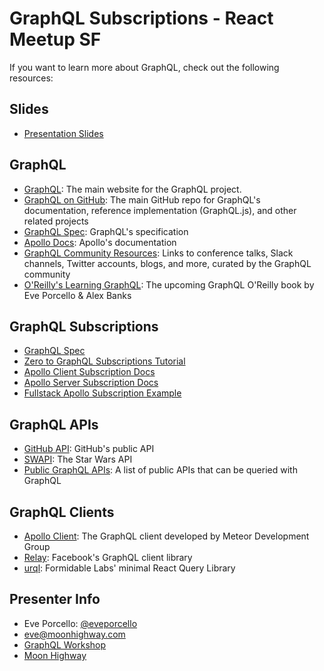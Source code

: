 GraphQL Subscriptions - React Meetup SF
===========
If you want to learn more about GraphQL, check out the following resources:

## Slides
* [Presentation Slides](https://slides.com/moonhighway/react-meetup-sf)

## GraphQL
* [GraphQL](http://www.graphql.org): The main website for the GraphQL project.
* [GraphQL on GitHub](https://github.com/graphql/): The main GitHub repo for GraphQL's documentation, reference implementation (GraphQL.js), and other related projects
* [GraphQL Spec](http://facebook.github.io/graphql): GraphQL's specification
* [Apollo Docs](https://www.apollographql.com/docs): Apollo's documentation
* [GraphQL Community Resources](https://graphql.org/community/): Links to conference talks, Slack channels, Twitter accounts, blogs, and more, curated by the GraphQL community
* [O'Reilly's Learning GraphQL](https://www.amazon.com/Learning-GraphQL-Declarative-Fetching-Modern/dp/1492030716): The upcoming GraphQL O'Reilly book by Eve Porcello & Alex Banks

## GraphQL Subscriptions
* [GraphQL Spec](https://github.com/facebook/graphql/blob/master/rfcs/Subscriptions.md)
* [Zero to GraphQL Subscriptions Tutorial](https://hackernoon.com/from-zero-to-graphql-subscriptions-416b9e0284f3)
* [Apollo Client Subscription Docs](https://www.apollographql.com/docs/react/advanced/subscriptions.html)
* [Apollo Server Subscription Docs](https://www.apollographql.com/docs/apollo-server/features/subscriptions.html)
* [Fullstack Apollo Subscription Example](https://github.com/rwieruch/fullstack-apollo-subscription-example)

## GraphQL APIs
* [GitHub API](https://developer.github.com/v4/): GitHub's public API
* [SWAPI](https://graphql.org/swapi-graphql/): The Star Wars API
* [Public GraphQL APIs](https://github.com/APIs-guru/graphql-apis): A list of public APIs that can be queried with GraphQL

## GraphQL Clients
* [Apollo Client](https://www.apollographql.com/docs/react/): The GraphQL client developed by Meteor Development Group
* [Relay](https://facebook.github.io/relay/): Facebook's GraphQL client library
* [urql](https://github.com/FormidableLabs/urql): Formidable Labs' minimal React Query Library  

## Presenter Info
* Eve Porcello: [@eveporcello](https://twitter.com/eveporcello)
* [eve@moonhighway.com](mailto:eve@moonhighway.com)
* [GraphQL Workshop](https://www.graphqlworkshop.com)
* [Moon Highway](https://www.moonhighway.com)
